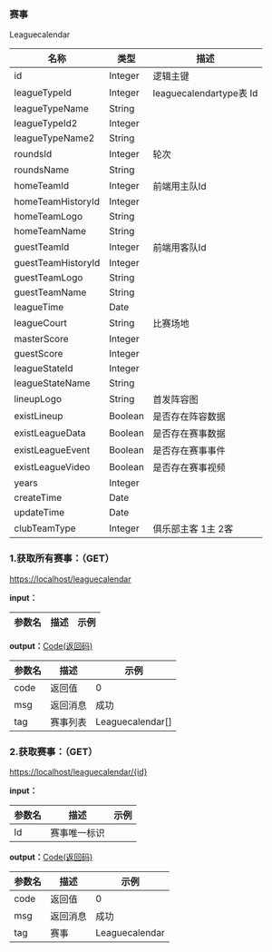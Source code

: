 ### 赛事 ###
<A NAME="Leaguecalendar">Leaguecalendar</A>

名称|类型|描述
-|-|-
id                  |Integer   |逻辑主键
leagueTypeId        |Integer   |leaguecalendartype表 Id
leagueTypeName      |String    |
leagueTypeId2       |Integer   |
leagueTypeName2     |String    |
roundsId            |Integer   |轮次
roundsName          |String    |
homeTeamId          |Integer   |前端用主队Id
homeTeamHistoryId   |Integer   |
homeTeamLogo        |String    |
homeTeamName        |String    |
guestTeamId         |Integer   |前端用客队Id
guestTeamHistoryId  |Integer   |
guestTeamLogo       |String    |
guestTeamName       |String    |
leagueTime          |Date      |
leagueCourt         |String    |比赛场地
masterScore         |Integer   |
guestScore          |Integer   |
leagueStateId       |Integer   |
leagueStateName     |String    |
lineupLogo          |String    |首发阵容图
existLineup         |Boolean   |是否存在阵容数据
existLeagueData     |Boolean   |是否存在赛事数据
existLeagueEvent    |Boolean   |是否存在赛事事件
existLeagueVideo    |Boolean   |是否存在赛事视频
years               |Integer   |
createTime          |Date      |
updateTime          |Date      |
clubTeamType        |Integer   |俱乐部主客 1主 2客

### 1.获取所有赛事：（GET） ###
[https://localhost/leaguecalendar](https://localhost/leaguecalendar)

**input：**

参数名 		|描述	|示例
 --------- | ------|------

**output：**<A HREF="#Code">Code(返回码)</A>

参数名 		|描述	|示例
 --------- | ------|------
code 		|返回值	|0
msg			|返回消息|成功
tag         |赛事列表|Leaguecalendar[]

### 2.获取赛事：（GET） ###
[https://localhost/leaguecalendar/{id}](https://localhost/leaguecalendar/{id})

**input：**

参数名 		|描述	|示例
 --------- | ------|------
Id| 赛事唯一标识 |   

**output：**<A HREF="#Code">Code(返回码)</A>

参数名 		|描述	|示例
 --------- | ------|------
code 		|返回值	|0
msg			|返回消息|成功
tag         |赛事|Leaguecalendar


